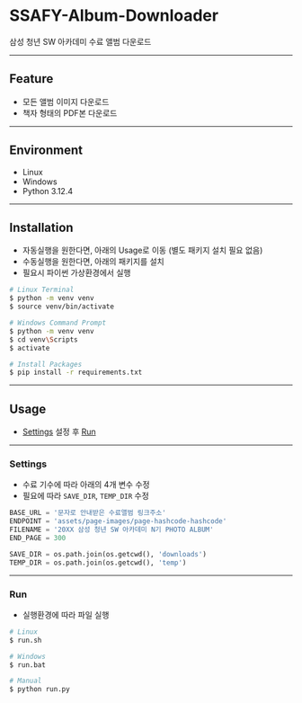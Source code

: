 # SSAFY-Album-Downloader
삼성 청년 SW 아카데미 수료 앨범 다운로드

---

## Feature
- 모든 앨범 이미지 다운로드
- 책자 형태의 PDF본 다운로드

---

## Environment

- Linux
- Windows
- Python 3.12.4

---

## Installation
- 자동실행을 원한다면, 아래의 Usage로 이동 (별도 패키지 설치 필요 없음)
- 수동실행을 원한다면, 아래의 패키지를 설치
- 필요시 파이썬 가상환경에서 실행

```bash
# Linux Terminal
$ python -m venv venv
$ source venv/bin/activate
```
```bash
# Windows Command Prompt
$ python -m venv venv
$ cd venv\Scripts
$ activate
```
```bash
# Install Packages
$ pip install -r requirements.txt
```

---

## Usage

- [Settings](#settings) 설정 후 [Run](#run) 

---

### Settings
- 수료 기수에 따라 아래의 4개 변수 수정
- 필요에 따라 `SAVE_DIR`, `TEMP_DIR` 수정
```python
BASE_URL = '문자로 안내받은 수료앨범 링크주소'
ENDPOINT = 'assets/page-images/page-hashcode-hashcode'
FILENAME = '20XX 삼성 청년 SW 아카데미 N기 PHOTO ALBUM'
END_PAGE = 300
```
```python
SAVE_DIR = os.path.join(os.getcwd(), 'downloads')
TEMP_DIR = os.path.join(os.getcwd(), 'temp')
```

---

### Run
- 실행환경에 따라 파일 실행
```bash
# Linux
$ run.sh

# Windows
$ run.bat

# Manual
$ python run.py
```
